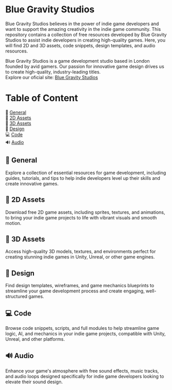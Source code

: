 # Blue Gravity Studios
Blue Gravity Studios believes in the power of indie game developers and want to support the amazing creativity in the indie game community. This repository contains a collection of free resources developed by Blue Gravity Studios to assist indie developers in creating high-quality games. Here, you will find 2D and 3D assets, code snippets, design templates, and audio resources.

Blue Gravity Studios is a game development studio based in London founded by avid gamers. Our passion for innovative game design drives us to create high-quality, industry-leading titles.  
Explore our oficial site: [Blue Gravity Studios](https://gravity.blue/)

# Table of Content

📖 [General](https://github.com/bluegravitystudios/indie-game-assets/blob/main/README.md#-general)  
🎨 [2D Assets](https://github.com/bluegravitystudios/indie-game-assets/blob/main/README.md#-2d-assets)  
🎲 [3D Assets](https://github.com/bluegravitystudios/indie-game-assets/blob/main/README.md#-3d-assets)  
🧩 [Design](https://github.com/bluegravitystudios/indie-game-assets/blob/main/README.md#-design)  
💻 [Code](https://github.com/bluegravitystudios/indie-game-assets/blob/main/README.md#-code)  
🔊 [Audio](https://github.com/bluegravitystudios/indie-game-assets/blob/main/README.md#-audio)  


##  📖 General
Explore a collection of essential resources for game development, including guides, tutorials, and tips to help indie developers level up their skills and create innovative games.

## 🎨 2D Assets
Download free 2D game assets, including sprites, textures, and animations, to bring your indie game projects to life with vibrant visuals and smooth motion.
  
## 🎲 3D Assets 
Access high-quality 3D models, textures, and environments perfect for creating stunning indie games in Unity, Unreal, or other game engines.
  
## 🧩 Design
Find design templates, wireframes, and game mechanics blueprints to streamline your game development process and create engaging, well-structured games.
  
## 💻 Code
Browse code snippets, scripts, and full modules to help streamline game logic, AI, and mechanics in your indie game projects, compatible with Unity, Unreal, and other platforms.
  
##  🔊 Audio
Enhance your game's atmosphere with free sound effects, music tracks, and audio loops designed specifically for indie game developers looking to elevate their sound design.

